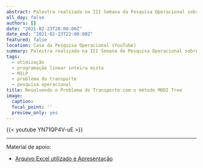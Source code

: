 ```yaml
---
abstract: Palestra realizada na III Semana da Pesquisa Operacional sobre o método MODI Tree para resolução do Problema do Transporte. O objetivo foi apresentar uma alternativa de baixo tempo computacional, comparada ao método tradicional, com referência na tese *UMA NOVA ABORDAGEM NO PROCESSO ITERATIVO DE MELHORIA DE SOLUÇÃO NA RESOLUÇÃO DO PROBLEMA DO TRANSPORTE* (Loch, 2014).
all_day: false
authors: []
date: "2021-02-23T20:00:00Z"
date_end: "2021-02-23T22:00:00Z"
featured: false
location: Casa da Pesquisa Operacional (YouTube)
summary: Palestra realizada na III Semana da Pesquisa Operacional sobre o método MODI Tree para resolução do Problema do Transporte.
tags:
  - otimização
  - programação linear inteira mista
  - MILP
  - problema do transporte
  - pesquisa operacional
title: Resolvendo o Problema do Transporte com o método MODI Tree
image:
  caption:
  focal_point: ''
  preview_only: yes  
---
```


{{< youtube YN71QP4V-uE >}}

<hr>

Material de apoio:

- [Arquivo Excel utilizado e Apresentação](https://drive.google.com/drive/folders/1vIOtRD4ygrZvmfey1N97_Ku8f0j1V3mt)